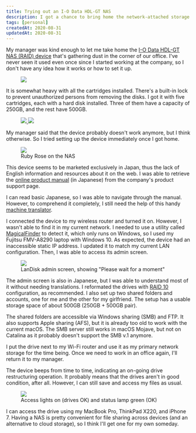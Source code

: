 ```yaml
---
title: Trying out an I-O Data HDL-GT NAS
description: I got a chance to bring home the network-attached storage (NAS) device from our office so I tried it out. 
tags: [personal]
createdAt: 2020-08-31
updatedAt: 2020-08-31
---
```


 My manager was kind enough to let me take home the [I-O Data HDL-GT NAS (RAID) device](https://www.iodata.jp/product/nas/general/hdl-gt/index.htm) that's gathering dust in the corner of our office. I've never seen it used even once since I started working at the company, so I don't have any idea how it works or how to set it up.
 
<figure>
  <a href="/media/trying-out-an-io-data-nas-01.jpg" target="_blank">
    <img src="/media/trying-out-an-io-data-nas-01.jpg" />
  </a>
</figure>

It is somewhat heavy with all the cartridges installed. There's a built-in lock to prevent unauthorized persons from removing the disks. I got it with five cartridges, each with a hard disk installed. Three of them have a capacity of 250GB, and the rest have 500GB.

<figure>
  <a href="/media/trying-out-an-io-data-nas-02.jpg" target="_blank">
    <img class="sm" src="/media/trying-out-an-io-data-nas-02.jpg" />
  </a>
  <a href="/media/trying-out-an-io-data-nas-03.jpg" target="_blank">
    <img class="sm" src="/media/trying-out-an-io-data-nas-03.jpg" />
  </a>
</figure>

My manager said that the device probably doesn't work anymore, but I think otherwise. So I tried setting up the device immediately once I got home.

<figure>
  <a href="/media/trying-out-an-io-data-nas-04.jpg" target="_blank">
    <img src="/media/trying-out-an-io-data-nas-04.jpg" />
  </a>
  <figcaption>Ruby Rose on the NAS</figcaption>
</figure>

This device seems to be marketed exclusively in Japan, thus the lack of English information and resources about it on the web. I was able to retrieve the [online product manual](https://www.iodata.jp/support/product/hdl-gt/HDLGTMAN.pdf) (in Japanese) from the company's product support page.

I can read basic Japanese, so I was able to navigate through the manual. However, to comprehend it completely, I still need the help of this handy [machine translator](https://www.deepl.com/translator).

I connected the device to my wireless router and turned it on. However, I wasn't able to find it in my current network. I needed to use a utility called [MagicalFinder](https://www.iodata.jp/lib/software/m/1551.htm#Windows%2010) to detect it, which only runs on Windows, so I used my Fujitsu FMV-A8290 laptop with Windows 10. As expected, the device had an inaccessible static IP address. I updated it to match my current LAN configuration. Then, I was able to access its admin screen.

<figure>
  <a href="/media/trying-out-an-io-data-nas-05.jpg" target="_blank">
    <img src="/media/trying-out-an-io-data-nas-05.jpg" />
  </a>
  <figcaption>LanDisk admin screen, showing "Please wait for a moment"</figcaption>
</figure>

The admin screen is also in Japanese, but I was able to understand most of it without needing translations. I reformated the drives with [RAID 10](https://en.wikipedia.org/wiki/Nested_RAID_levels#RAID_10_(RAID_1+0)) configuration, as recommended. I also set up two shared folders and accounts, one for me and the other for my girlfriend. The setup has a usable storage space of about 500GB (250GB + 500GB pair).

The shared folders are accessible via Windows sharing (SMB) and FTP. It also supports Apple sharing (AFS), but it is already too old to work with the current macOS. The SMB server still works in macOS Mojave, but not on Catalina as it probably doesn't support the SMB v.1 anymore.

I put the drive next to my Wi-Fi router and use it as my primary network storage for the time being. Once we need to work in an office again, I'll return it to my manager.

The device beeps from time to time, indicating an on-going drive restructuring operation. It probably means that the drives aren't in good condition, after all. However, I can still save and access my files as usual.

<figure>
  <a href="/media/trying-out-an-io-data-nas-06.jpg" target="_blank">
    <img src="/media/trying-out-an-io-data-nas-06.jpg" />
  </a>
  <figcaption>Access lights on (drives OK) and status lamp green (OK)</figcaption>
</figure>

I can access the drive using my MacBook Pro, ThinkPad X220, and iPhone 7. Having a NAS is pretty convenient for file sharing across devices (and an alternative to cloud storage), so I think I'll get one for my own someday.
